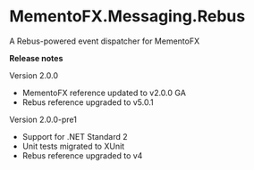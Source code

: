 # MementoFX.Messaging.Rebus
A Rebus-powered event dispatcher for MementoFX

**Release notes**

Version 2.0.0
- MementoFX reference updated to v2.0.0 GA
- Rebus reference upgraded to v5.0.1

Version 2.0.0-pre1
- Support for .NET Standard 2
- Unit tests migrated to XUnit
- Rebus reference upgraded to v4